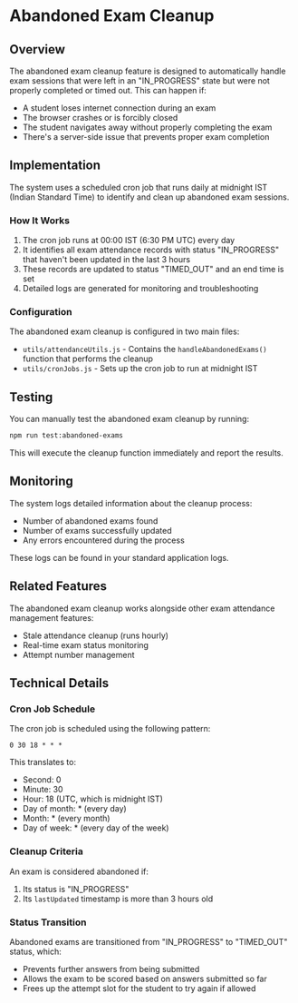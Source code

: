 # Abandoned Exam Cleanup

## Overview

The abandoned exam cleanup feature is designed to automatically handle exam sessions that were left in an "IN_PROGRESS" state but were not properly completed or timed out. This can happen if:

- A student loses internet connection during an exam
- The browser crashes or is forcibly closed
- The student navigates away without properly completing the exam
- There's a server-side issue that prevents proper exam completion

## Implementation

The system uses a scheduled cron job that runs daily at midnight IST (Indian Standard Time) to identify and clean up abandoned exam sessions.

### How It Works

1. The cron job runs at 00:00 IST (6:30 PM UTC) every day
2. It identifies all exam attendance records with status "IN_PROGRESS" that haven't been updated in the last 3 hours
3. These records are updated to status "TIMED_OUT" and an end time is set
4. Detailed logs are generated for monitoring and troubleshooting

### Configuration

The abandoned exam cleanup is configured in two main files:

- `utils/attendanceUtils.js` - Contains the `handleAbandonedExams()` function that performs the cleanup
- `utils/cronJobs.js` - Sets up the cron job to run at midnight IST

## Testing

You can manually test the abandoned exam cleanup by running:

```bash
npm run test:abandoned-exams
```

This will execute the cleanup function immediately and report the results.

## Monitoring

The system logs detailed information about the cleanup process:

- Number of abandoned exams found
- Number of exams successfully updated
- Any errors encountered during the process

These logs can be found in your standard application logs.

## Related Features

The abandoned exam cleanup works alongside other exam attendance management features:

- Stale attendance cleanup (runs hourly)
- Real-time exam status monitoring
- Attempt number management

## Technical Details

### Cron Job Schedule

The cron job is scheduled using the following pattern:

```
0 30 18 * * *
```

This translates to:
- Second: 0
- Minute: 30
- Hour: 18 (UTC, which is midnight IST)
- Day of month: * (every day)
- Month: * (every month)
- Day of week: * (every day of the week)

### Cleanup Criteria

An exam is considered abandoned if:

1. Its status is "IN_PROGRESS"
2. Its `lastUpdated` timestamp is more than 3 hours old

### Status Transition

Abandoned exams are transitioned from "IN_PROGRESS" to "TIMED_OUT" status, which:

- Prevents further answers from being submitted
- Allows the exam to be scored based on answers submitted so far
- Frees up the attempt slot for the student to try again if allowed 